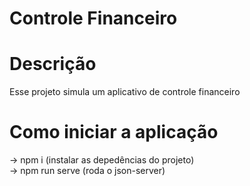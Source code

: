# Controle Financeiro
# Descrição 
Esse projeto simula um aplicativo de controle financeiro

# Como iniciar a aplicação
-> npm i (instalar as depedências do projeto)
<br/>
-> npm run serve (roda o json-server)

